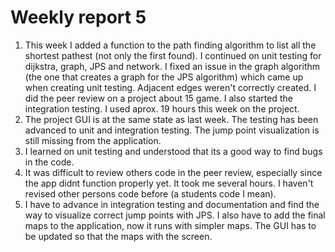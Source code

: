 # Weekly report 5

1. This week I added a function to the path finding algorithm to list all the shortest pathest (not only the first found). I continued on unit testing for dijkstra, graph, JPS and network. I fixed an issue in the graph algorithm (the one that creates a graph for the JPS algorithm) which came up when creating unit testing. Adjacent edges weren't correctly created. I did the peer review on a project about 15 game. I also started the integration testing. I used aprox. 19 hours this week on the project.
2. The project GUI is at the same state as last week. The testing has been advanced to unit and integration testing. The jump point visualization is still missing from the application.
3. I learned on unit testing and understood that its a good way to find bugs in the code.
4. It was difficult to review others code in the peer review, especially since the app didnt function properly yet. It took me several hours. I haven't revised other persons code before (a students code I mean).
5. I have to advance in integration testing and documentation and find the way to visualize correct jump points with JPS. I also have to add the final maps to the application, now it runs with simpler maps. The GUI has to be updated so that the maps with the screen.
